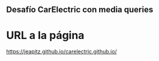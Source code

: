 ## Desafío CarElectric con media queries

# URL a la página

https://jeapitz.github.io/carelectric.github.io/

